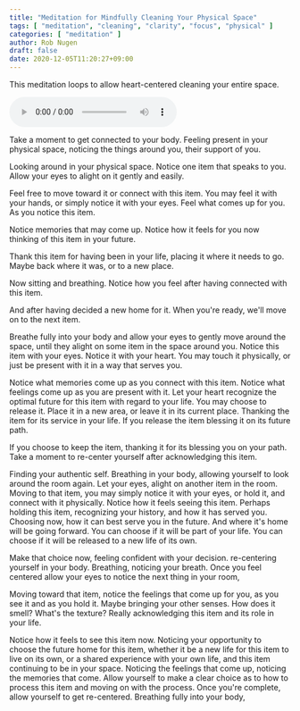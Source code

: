 ```yaml
---
title: "Meditation for Mindfully Cleaning Your Physical Space"
tags: [ "meditation", "cleaning", "clarity", "focus", "physical" ]
categories: [ "meditation" ]
author: Rob Nugen
draft: false
date: 2020-12-05T11:20:27+09:00
---
```


This meditation loops to allow heart-centered cleaning your entire
space.

<audio controls loop>
  <source src="//b.robnugen.com/rob/presentations/weekly-alignments/2020/2020_dec_05_mindfully_cleaning_your_physical_space.ogg" type="audio/ogg">
  <source src="//b.robnugen.com/rob/presentations/weekly-alignments/2020/2020_dec_05_mindfully_cleaning_your_physical_space.mp3" type="audio/mpeg">
  Your browser does not support this audio content.
</audio>

<p class="narration">Take a moment to get connected to your body. Feeling present in your
physical space, noticing the things around you, their support of you.
</p>

<p class="narration">Looking around in your physical space. Notice one item that speaks to
you.  Allow your eyes to alight on it gently and easily.
</p>

<p class="narration">Feel free to move toward it or connect with this item. You may feel it
with your hands, or simply notice it with your eyes. Feel what comes
up for you. As you notice this item.
</p>

<p class="narration">Notice memories that may come up. Notice how it feels for you now
thinking of this item in your future.
</p>

<p class="narration">Thank this item for having been in your life, placing it where it
needs to go. Maybe back where it was, or to a new place.
</p>

<p class="narration">Now sitting and breathing. Notice how you feel after having connected
with this item.
</p>

<p class="narration">And after having decided a new home for it. When you're ready, we'll
move on to the next item.
</p>

<p class="narration">Breathe fully into your body and allow your eyes to gently move around
the space, until they alight on some item in the space around
you. Notice this item with your eyes. Notice it with your heart. You
may touch it physically, or just be present with it in a way that
serves you.
</p>

<p class="narration">Notice what memories come up as you connect with this item. Notice
what feelings come up as you are present with it. Let your heart
recognize the optimal future for this item with regard to your
life. You may choose to release it. Place it in a new area, or leave
it in its current place.  Thanking the item for its service in your
life. If you release the item blessing it on its future path.
</p>

<p class="narration">If you choose to keep the item, thanking it for its blessing you on
your path. Take a moment to re-center yourself after acknowledging
this item.
</p>

<p class="narration">Finding your authentic self. Breathing in your body, allowing yourself
to look around the room again. Let your eyes, alight on another item
in the room. Moving to that item, you may simply notice it with your
eyes, or hold it, and connect with it physically. Notice how it feels
seeing this item. Perhaps holding this item, recognizing your history,
and how it has served you. Choosing now, how it can best serve you in
the future. And where it's home will be going forward. You can choose
if it will be part of your life. You can choose if it will be released
to a new life of its own.
</p>

<p class="narration">Make that choice now, feeling confident with your
decision. re-centering yourself in your body. Breathing, noticing your
breath. Once you feel centered allow your eyes to notice the next
thing in your room,
</p>

<p class="narration">Moving toward that item, notice the feelings that come up for you, as
you see it and as you hold it. Maybe bringing your other senses. How
does it smell? What's the texture? Really acknowledging this item and
its role in your life.
</p>

<p class="narration">Notice how it feels to see this item now. Noticing your opportunity to
choose the future home for this item, whether it be a new life for
this item to live on its own, or a shared experience with your own
life, and this item continuing to be in your space. Noticing the
feelings that come up, noticing the memories that come. Allow yourself
to make a clear choice as to how to process this item and moving on
with the process. Once you're complete, allow yourself to get
re-centered. Breathing fully into your body,
</p>
